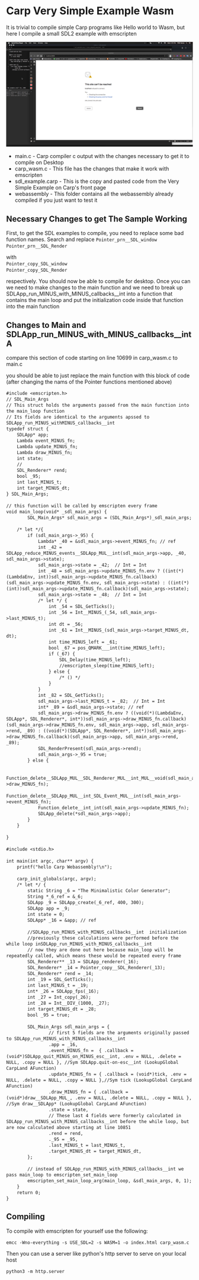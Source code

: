 # Carp Very Simple Example Wasm
It is trivial to compile simple Carp programs like Hello world to Wasm, but here I compile a small SDL2 example with emscripten

![alt "carp on webassembly"](demo/demo.gif)

* main.c - Carp compiler c output with the changes necessary to get it to compile on Desktop
* carp_wasm.c - This file has the changes that make it work with emscripten
* sdl_example.carp - This is the copy and pasted code from the Very Simple Example on Carp's front page
* webassembly - This folder contains all the webassembly already compiled if you just want to test it

## Necessary Changes to get The Sample Working

First, to get the SDL examples to compile, you need to replace some bad function names. Search and replace 
`Pointer_prn__SDL_window`</br>
`Pointer_prn__SDL_Render` 

with<br/>
`Pointer_copy_SDL_window`<br/>
`Pointer_copy_SDL_Render`

respectively. You should now be able to compile for desktop. Once you can we need to make changes to the main function and we need to break up SDLApp_run_MINUS_with_MINUS_callbacks__int into a function that contains the main loop and put the initialization code inside that function into the main function

## Changes to Main and SDLApp_run_MINUS_with_MINUS_callbacks__intA
compare this section of code starting on line 10699 in carp_wasm.c to main.c

you should be able to just replace the main function with this block of code (after changing the nams of the Pointer functions mentioned above)

```
#include <emscripten.h>
// SDL_Main_Args
// This struct holds the arguments passed from the main function into the main_loop function
// Its fields are identical to the arguments apssed to SDLApp_run_MINUS_withMINUS_callbacks__int
typedef struct {
    SDLApp* app;
    Lambda event_MINUS_fn;
    Lambda update_MINUS_fn;
    Lambda draw_MINUS_fn;
    int state;
    //
    SDL_Renderer* rend;
    bool _95;
    int last_MINUS_t;
    int target_MINUS_dt;
} SDL_Main_Args;

// this function will be called by emscripten every frame        
void main_loop(void* _sdl_main_args) {
        SDL_Main_Args* sdl_main_args = (SDL_Main_Args*)_sdl_main_args;

    /* let */{
        if (sdl_main_args->_95) {
            Lambda* _40 = &sdl_main_args->event_MINUS_fn; // ref
            int _42 = SDLApp_reduce_MINUS_events__SDLApp_MUL__int(sdl_main_args->app, _40, sdl_main_args->state);
            sdl_main_args->state = _42;  // Int = Int
            int _48 = sdl_main_args->update_MINUS_fn.env ? ((int(*)(LambdaEnv, int))sdl_main_args->update_MINUS_fn.callback)(sdl_main_args->update_MINUS_fn.env, sdl_main_args->state) : ((int(*)(int))sdl_main_args->update_MINUS_fn.callback)(sdl_main_args->state);
            sdl_main_args->state = _48;  // Int = Int
            /* let */ {
                int _54 = SDL_GetTicks();
                int _56 = Int__MINUS_(_54, sdl_main_args->last_MINUS_t);
                int dt = _56;
                int _61 = Int__MINUS_(sdl_main_args->target_MINUS_dt, dt);
                int time_MINUS_left = _61;
                bool _67 = pos_QMARK___int(time_MINUS_left);
                if (_67) {
                    SDL_Delay(time_MINUS_left);
                    //emscripten_sleep(time_MINUS_left);
                } else {
                    /* () */
                }
            }
            int _82 = SDL_GetTicks();
            sdl_main_args->last_MINUS_t = _82;  // Int = Int
            int* _89 = &sdl_main_args->state; // ref
            sdl_main_args->draw_MINUS_fn.env ? ((void(*)(LambdaEnv, SDLApp*, SDL_Renderer*, int*))sdl_main_args->draw_MINUS_fn.callback)(sdl_main_args->draw_MINUS_fn.env, sdl_main_args->app, sdl_main_args->rend, _89) : ((void(*)(SDLApp*, SDL_Renderer*, int*))sdl_main_args->draw_MINUS_fn.callback)(sdl_main_args->app, sdl_main_args->rend, _89);
            SDL_RenderPresent(sdl_main_args->rend);
            sdl_main_args->_95 = true;
        } else {

            Function_delete__SDLApp_MUL__SDL_Renderer_MUL__int_MUL__void(sdl_main_args->draw_MINUS_fn);
            Function_delete__SDLApp_MUL__int_SDL_Event_MUL__int(sdl_main_args->event_MINUS_fn);
            Function_delete__int_int(sdl_main_args->update_MINUS_fn);
            SDLApp_delete(*sdl_main_args->app);
        }    
    }
        
}
    
#include <stdio.h>

int main(int argc, char** argv) {
    printf("hello Carp Webassembly!\n");
    
    carp_init_globals(argc, argv);
    /* let */ {
        static String _6 = "The Minimalistic Color Generator";
        String *_6_ref = &_6;
        SDLApp _9 = SDLApp_create(_6_ref, 400, 300);
        SDLApp app = _9;
        int state = 0;
        SDLApp* _16 = &app; // ref

        //SDLApp_run_MINUS_with_MINUS_callbacks__int  initialization
        //previously these calculations were performed before the while loop inSDLApp_run_MINUS_with_MINUS_callbacks__int 
        // now they are done out here because main_loop will be repeatedly called, which means these would be repeated every frame
        SDL_Renderer** _13 = SDLApp_renderer(_16);
        SDL_Renderer* _14 = Pointer_copy__SDL_Renderer(_13);
        SDL_Renderer* rend = _14;
        int _19 = SDL_GetTicks();
        int last_MINUS_t = _19;
        int* _26 = SDLApp_fps(_16);
        int _27 = Int_copy(_26);
        int _28 = Int__DIV_(1000, _27);
        int target_MINUS_dt = _28;
        bool _95 = true;

        SDL_Main_Args sdl_main_args = {
                // first 5 fields are the arguments originally passed to SDLApp_run_MINUS_with_MINUS_callbacks__int 
                .app = _16,
                .event_MINUS_fn =  { .callback = (void*)SDLApp_quit_MINUS_on_MINUS_esc__int, .env = NULL, .delete = NULL, .copy = NULL }, //Sym SDLApp.quit-on-esc__int (LookupGlobal CarpLand AFunction)
                .update_MINUS_fn = { .callback = (void*)tick, .env = NULL, .delete = NULL, .copy = NULL },//Sym tick (LookupGlobal CarpLand AFunction)
                .draw_MINUS_fn = { .callback = (void*)draw__SDLApp_MUL_, .env = NULL, .delete = NULL, .copy = NULL }, //Sym draw__SDLApp* (LookupGlobal CarpLand AFunction)
                .state = state,
                // These last 4 fields were formerly calculated in SDLApp_run_MINUS_with_MINUS_callbacks__int before the while loop, but are now calculated above starting at line 10851
                .rend = rend,
                ._95 = _95,
                .last_MINUS_t = last_MINUS_t,
                .target_MINUS_dt = target_MINUS_dt,
        };

        // instead of SDLApp_run_MINUS_with_MINUS_callbacks__int we pass main_loop to emscripten_set_main_loop
        emscripten_set_main_loop_arg(main_loop, &sdl_main_args, 0, 1);
    }
    return 0;
}
```

## Compiling
To compile with emscripten for yourself use the following: <br/>
```
emcc -Wno-everything -s USE_SDL=2 -s WASM=1 -o index.html carp_wasm.c
```

Then you can use a server like python's http server to serve on your local host
```
python3 -m http.server
```
